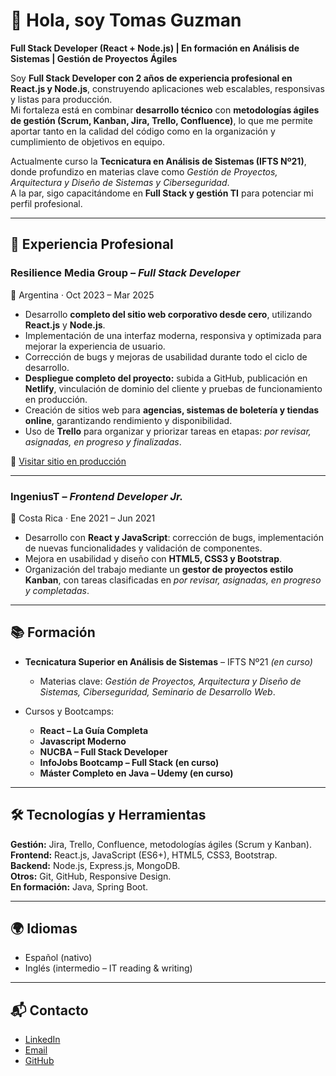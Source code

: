 # 👋 Hola, soy Tomas Guzman  

**Full Stack Developer (React + Node.js) | En formación en Análisis de Sistemas | Gestión de Proyectos Ágiles**  

Soy **Full Stack Developer con 2 años de experiencia profesional en React.js y Node.js**, construyendo aplicaciones web escalables, responsivas y listas para producción.  
Mi fortaleza está en combinar **desarrollo técnico** con **metodologías ágiles de gestión (Scrum, Kanban, Jira, Trello, Confluence)**, lo que me permite aportar tanto en la calidad del código como en la organización y cumplimiento de objetivos en equipo.  

Actualmente curso la **Tecnicatura en Análisis de Sistemas (IFTS Nº21)**, donde profundizo en materias clave como *Gestión de Proyectos, Arquitectura y Diseño de Sistemas y Ciberseguridad*.  
A la par, sigo capacitándome en **Full Stack y gestión TI** para potenciar mi perfil profesional.  

---

## 💼 Experiencia Profesional  

### **Resilience Media Group** – *Full Stack Developer*  
📍 Argentina · Oct 2023 – Mar 2025  
- Desarrollo **completo del sitio web corporativo desde cero**, utilizando **React.js** y **Node.js**.  
- Implementación de una interfaz moderna, responsiva y optimizada para mejorar la experiencia de usuario.  
- Corrección de bugs y mejoras de usabilidad durante todo el ciclo de desarrollo.  
- **Despliegue completo del proyecto:** subida a GitHub, publicación en **Netlify**, vinculación de dominio del cliente y pruebas de funcionamiento en producción.  
- Creación de sitios web para **agencias, sistemas de boletería y tiendas online**, garantizando rendimiento y disponibilidad.  
- Uso de **Trello** para organizar y priorizar tareas en etapas: *por revisar, asignadas, en progreso y finalizadas*.  

🔗 [Visitar sitio en producción](https://resiliencemediagroup.com.ar/)  

---

### **IngeniusT** – *Frontend Developer Jr.*  
📍 Costa Rica · Ene 2021 – Jun 2021  
- Desarrollo con **React y JavaScript**: corrección de bugs, implementación de nuevas funcionalidades y validación de componentes.  
- Mejora en usabilidad y diseño con **HTML5, CSS3 y Bootstrap**.  
- Organización del trabajo mediante un **gestor de proyectos estilo Kanban**, con tareas clasificadas en *por revisar, asignadas, en progreso y completadas*.  

---

## 📚 Formación  

- **Tecnicatura Superior en Análisis de Sistemas** – IFTS Nº21 *(en curso)*  
  - Materias clave: *Gestión de Proyectos, Arquitectura y Diseño de Sistemas, Ciberseguridad, Seminario de Desarrollo Web*.  

- Cursos y Bootcamps:  
  - **React – La Guía Completa**  
  - **Javascript Moderno**  
  - **NUCBA – Full Stack Developer**  
  - **InfoJobs Bootcamp – Full Stack (en curso)**  
  - **Máster Completo en Java – Udemy (en curso)**  

---

## 🛠️ Tecnologías y Herramientas  

**Gestión:** Jira, Trello, Confluence, metodologías ágiles (Scrum y Kanban).  
**Frontend:** React.js, JavaScript (ES6+), HTML5, CSS3, Bootstrap.  
**Backend:** Node.js, Express.js, MongoDB.  
**Otros:** Git, GitHub, Responsive Design.  
**En formación:** Java, Spring Boot.  

---

## 🌍 Idiomas  
- Español (nativo)  
- Inglés (intermedio – IT reading & writing)  

---

## 📬 Contacto  
- [LinkedIn](https://www.linkedin.com/in/tomasgz7)  
- [Email](mailto:tomasgz.dev@gmail.com)  
- [GitHub](https://github.com/tomasgz7)  
